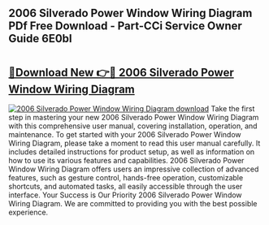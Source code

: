 ## 2006 Silverado Power Window Wiring Diagram PDf Free Download - Part-CCi Service Owner Guide 6E0bI

# <h2><a href="http://dfsn9f.blite.top/?on=2006+Silverado+Power+Window+Wiring+Diagram">🔗Download New 👉🔴 2006 Silverado Power Window Wiring Diagram</a></h2>

[![2006 Silverado Power Window Wiring Diagram download](https://i.imgur.com/lujVjoI.png)](http://dfsn9f.blite.top/?on=2006+Silverado+Power+Window+Wiring+Diagram)
Take the first step in mastering your new 2006 Silverado Power Window Wiring Diagram with this comprehensive user manual, covering installation, operation, and maintenance. To get started with your 2006 Silverado Power Window Wiring Diagram, please take a moment to read this user manual carefully. It includes detailed instructions for product setup, as well as information on how to use its various features and capabilities. 2006 Silverado Power Window Wiring Diagram offers users an impressive collection of advanced features, such as gesture control, hands-free operation, customizable shortcuts, and automated tasks, all easily accessible through the user interface. Your Success is Our Priority 2006 Silverado Power Window Wiring Diagram. We are committed to providing you with the best possible experience.

